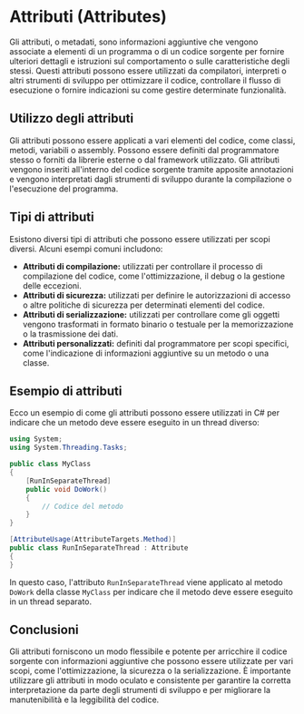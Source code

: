 # Attributi (Attributes)

Gli attributi, o metadati, sono informazioni aggiuntive che vengono associate a elementi di un programma o di un codice sorgente per fornire ulteriori dettagli e istruzioni sul comportamento o sulle caratteristiche degli stessi. Questi attributi possono essere utilizzati da compilatori, interpreti o altri strumenti di sviluppo per ottimizzare il codice, controllare il flusso di esecuzione o fornire indicazioni su come gestire determinate funzionalità.

## Utilizzo degli attributi

Gli attributi possono essere applicati a vari elementi del codice, come classi, metodi, variabili o assembly. Possono essere definiti dal programmatore stesso o forniti da librerie esterne o dal framework utilizzato. Gli attributi vengono inseriti all'interno del codice sorgente tramite apposite annotazioni e vengono interpretati dagli strumenti di sviluppo durante la compilazione o l'esecuzione del programma.

## Tipi di attributi

Esistono diversi tipi di attributi che possono essere utilizzati per scopi diversi. Alcuni esempi comuni includono:

- **Attributi di compilazione:** utilizzati per controllare il processo di compilazione del codice, come l'ottimizzazione, il debug o la gestione delle eccezioni.
- **Attributi di sicurezza:** utilizzati per definire le autorizzazioni di accesso o altre politiche di sicurezza per determinati elementi del codice.
- **Attributi di serializzazione:** utilizzati per controllare come gli oggetti vengono trasformati in formato binario o testuale per la memorizzazione o la trasmissione dei dati.
- **Attributi personalizzati:** definiti dal programmatore per scopi specifici, come l'indicazione di informazioni aggiuntive su un metodo o una classe.

## Esempio di attributi

Ecco un esempio di come gli attributi possono essere utilizzati in C# per indicare che un metodo deve essere eseguito in un thread diverso:

```csharp
using System;
using System.Threading.Tasks;

public class MyClass
{
    [RunInSeparateThread]
    public void DoWork()
    {
        // Codice del metodo
    }
}

[AttributeUsage(AttributeTargets.Method)]
public class RunInSeparateThread : Attribute
{
}
```

In questo caso, l'attributo `RunInSeparateThread` viene applicato al metodo `DoWork` della classe `MyClass` per indicare che il metodo deve essere eseguito in un thread separato.

## Conclusioni

Gli attributi forniscono un modo flessibile e potente per arricchire il codice sorgente con informazioni aggiuntive che possono essere utilizzate per vari scopi, come l'ottimizzazione, la sicurezza o la serializzazione. È importante utilizzare gli attributi in modo oculato e consistente per garantire la corretta interpretazione da parte degli strumenti di sviluppo e per migliorare la manutenibilità e la leggibilità del codice.